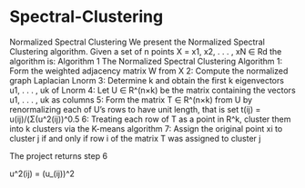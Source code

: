 # Spectral-Clustering
Normalized Spectral Clustering We present the Normalized Spectral Clustering algorithm. Given a set of n points X = x1, x2, . . . , xN ∈ Rd
the algorithm is:
Algorithm 1 The Normalized Spectral Clustering Algorithm
1: Form the weighted adjacency matrix W from X
2: Compute the normalized graph Laplacian Lnorm
3: Determine k and obtain the first k eigenvectors u1, . . . , uk of Lnorm
4: Let U ∈ R^(n×k) be the matrix containing the vectors u1, . . . , uk as columns
5: Form the matrix T ∈ R^(n×k) from U by renormalizing each of U’s rows to have unit length, that is
set t(ij) = u(ij)/(Σ(u^2(ij))^0.5
6: Treating each row of T as a point in R^k, cluster them into k clusters via the K-means algorithm
7: Assign the original point xi to cluster j if and only if row i of the matrix T was assigned to cluster j

The project returns step 6

u^2(ij) = (u_(ij))^2
